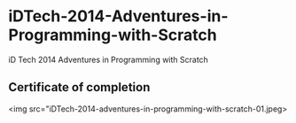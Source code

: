 # iDTech-2014-Adventures-in-Programming-with-Scratch
iD Tech 2014 Adventures in Programming with Scratch

## Certificate of completion
<img src="iDTech-2014-adventures-in-programming-with-scratch-01.jpeg>
